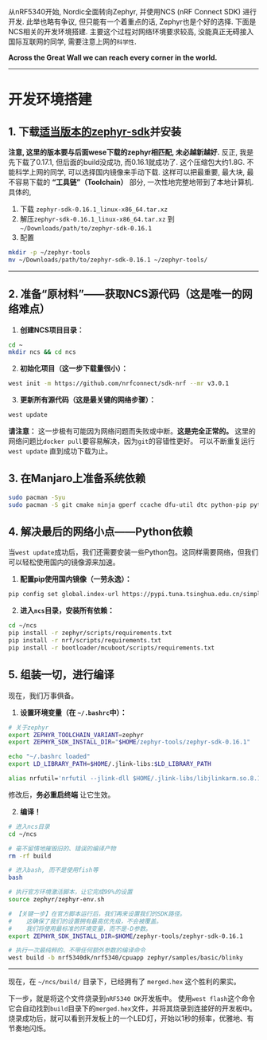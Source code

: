 从nRF5340开始, Nordic全面转向Zephyr, 并使用NCS (nRF Connect SDK) 进行开发.
此举也略有争议, 但只能有一个着重点的话, Zephyr也是个好的选择.
下面是NCS相关的开发环境搭建. 主要这个过程对网络环境要求较高, 没能真正无碍接入国际互联网的同学, 需要注意上网的`科学性`.

**Across the Great Wall we can reach every corner in the world.**

----------

# 开发环境搭建

## 1. 下载[适当版本的zephyr-sdk](https://github.com/zephyrproject-rtos/sdk-ng/releases/download/v0.16.1/zephyr-sdk-0.16.1_linux-x86_64.tar.xz)并安装
**注意, 这里的版本要与后面wese下载的zephyr相匹配, 未必越新越好.** 反正, 我是先下载了0.17.1, 但后面的build没成功, 而0.16.1就成功了. 这个压缩包大约1.8G.
不能科学上网的同学, 可以选择国内镜像来手动下载. 这样可以把最重要, 最大块, 最不容易下载的 **“工具链”（Toolchain）** 部分, 一次性地完整地带到了本地计算机.
具体的,

1. 下载 `zephyr-sdk-0.16.1_linux-x86_64.tar.xz`
2. 解压`zephyr-sdk-0.16.1_linux-x86_64.tar.xz` 到 `~/Downloads/path/to/zephyr-sdk-0.16.1`
3. 配置
```bash
mkdir -p ~/zephyr-tools
mv ~/Downloads/path/to/zephyr-sdk-0.16.1 ~/zephyr-tools/
```

---

## 2. 准备“原材料”——获取NCS源代码（这是唯一的网络难点）

1.  **创建NCS项目目录：**
```bash
cd ~
mkdir ncs && cd ncs
```

2.  **初始化项目（这一步下载量很小）：**
```bash
west init -m https://github.com/nrfconnect/sdk-nrf --mr v3.0.1
```

3.  **更新所有源代码（这是最关键的网络步骤）：**
```bash
west update
```

**请注意：** 这一步极有可能因为网络问题而失败或中断。**这是完全正常的。** 
这里的网络问题比`docker pull`要容易解决，因为`git`的容错性更好。
可以不断重复运行 `west update` 直到成功下载为止。

## 3. **在Manjaro上准备系统依赖**

```bash
sudo pacman -Syu
sudo pacman -S git cmake ninja gperf ccache dfu-util dtc python-pip python-virtualenv
```

## 4. **解决最后的网络小点——Python依赖**

当`west update`成功后，我们还需要安装一些Python包。这同样需要网络，但我们可以轻松使用国内的镜像源来加速。

1.  **配置pip使用国内镜像（一劳永逸）：**
```bash
pip config set global.index-url https://pypi.tuna.tsinghua.edu.cn/simple
```

2.  **进入`ncs`目录，安装所有依赖：**
```bash
cd ~/ncs
pip install -r zephyr/scripts/requirements.txt
pip install -r nrf/scripts/requirements.txt
pip install -r bootloader/mcuboot/scripts/requirements.txt
```

## 5. **组装一切，进行编译**

现在，我们万事俱备。

1.  **设置环境变量（在 `~/.bashrc`中）：**
```bash
# 关于zephyr
export ZEPHYR_TOOLCHAIN_VARIANT=zephyr
export ZEPHYR_SDK_INSTALL_DIR="$HOME/zephyr-tools/zephyr-sdk-0.16.1"

echo "~/.bashrc loaded"
export LD_LIBRARY_PATH=$HOME/.jlink-libs:$LD_LIBRARY_PATH

alias nrfutil='nrfutil --jlink-dll $HOME/.jlink-libs/libjlinkarm.so.8.18.0'
```

修改后，**务必重启终端** 让它生效。

2.  **编译！**
```bash
# 进入ncs目录
cd ~/ncs

# 毫不留情地摧毁旧的、错误的编译产物
rm -rf build

# 进入bash, 而不是使用fish等
bash

# 执行官方环境激活脚本，让它完成99%的设置
source zephyr/zephyr-env.sh

# 【关键一步】在官方脚本运行后，我们再来设置我们的SDK路径。
#    这确保了我们的设置拥有最高优先级，不会被覆盖。
#    我们将使用最标准的环境变量，而不是-D参数。
export ZEPHYR_SDK_INSTALL_DIR=$HOME/zephyr-tools/zephyr-sdk-0.16.1

# 执行一次最纯粹的、不带任何额外参数的编译命令
west build -b nrf5340dk/nrf5340/cpuapp zephyr/samples/basic/blinky
```

------------------

现在，在 `~/ncs/build/` 目录下，已经拥有了 `merged.hex` 这个胜利的果实。

下一步，就是将这个文件烧录到`nRF5340 DK`开发板中。
使用`west flash`这个命令它会自动找到`build`目录下的`merged.hex`文件，并将其烧录到连接好的开发板中。
烧录成功后，就可以看到开发板上的一个LED灯，开始以1秒的频率，优雅地、有节奏地闪烁。
